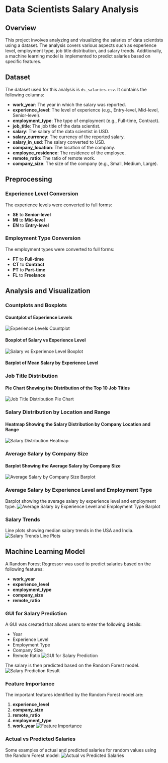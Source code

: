 # Data Scientists Salary Analysis

## Overview
This project involves analyzing and visualizing the salaries of data scientists using a dataset. The analysis covers various aspects such as experience level, employment type, job title distribution, and salary trends. Additionally, a machine learning model is implemented to predict salaries based on specific features.

## Dataset
The dataset used for this analysis is `ds_salaries.csv`. It contains the following columns:
- **work_year**: The year in which the salary was reported.
- **experience_level**: The level of experience (e.g., Entry-level, Mid-level, Senior-level).
- **employment_type**: The type of employment (e.g., Full-time, Contract).
- **job_title**: The job title of the data scientist.
- **salary**: The salary of the data scientist in USD.
- **salary_currency**: The currency of the reported salary.
- **salary_in_usd**: The salary converted to USD.
- **company_location**: The location of the company.
- **employee_residence**: The residence of the employee.
- **remote_ratio**: The ratio of remote work.
- **company_size**: The size of the company (e.g., Small, Medium, Large).

## Preprocessing
### Experience Level Conversion
The experience levels were converted to full forms:
- **SE** to **Senior-level**
- **MI** to **Mid-level**
- **EN** to **Entry-level**

### Employment Type Conversion
The employment types were converted to full forms:
- **FT** to **Full-time**
- **CT** to **Contract**
- **PT** to **Part-time**
- **FL** to **Freelance**

## Analysis and Visualization
### Countplots and Boxplots
#### Countplot of Experience Levels
![Experience Levels Countplot](https://github.com/Divyam-Padole/Data-Scientist-Salary-Prediction/assets/104207473/6666ee3d-033a-44bc-b2ae-5edd82bcb0bb)

#### Boxplot of Salary vs Experience Level
![Salary vs Experience Level Boxplot](https://github.com/Divyam-Padole/Data-Scientist-Salary-Prediction/assets/104207473/ab2a6fa5-21d3-4119-831f-8dd714711e51)

#### Barplot of Mean Salary by Experience Level

### Job Title Distribution
#### Pie Chart Showing the Distribution of the Top 10 Job Titles
![Job Title Distribution Pie Chart](https://github.com/Divyam-Padole/Data-Scientist-Salary-Prediction/assets/104207473/3ea53f8d-8897-48c6-bb6d-bb0d87ae9b82)

### Salary Distribution by Location and Range
#### Heatmap Showing the Salary Distribution by Company Location and Range
![Salary Distribution Heatmap](https://github.com/Divyam-Padole/Data-Scientist-Salary-Prediction/assets/104207473/b0b05e95-f702-4b1d-a967-e2ee2b81c292)

### Average Salary by Company Size
#### Barplot Showing the Average Salary by Company Size
![Average Salary by Company Size Barplot](https://github.com/Divyam-Padole/Data-Scientist-Salary-Prediction/assets/104207473/3cd3a90e-45da-4a25-983d-715ecd84e24a)

### Average Salary by Experience Level and Employment Type
Barplot showing the average salary by experience level and employment type.
![Average Salary by Experience Level and Employment Type Barplot](https://github.com/Divyam-Padole/Data-Scientist-Salary-Prediction/assets/104207473/8d93c40a-cf04-4981-a9b4-14b0f6f931e6)

### Salary Trends
Line plots showing median salary trends in the USA and India.
![Salary Trends Line Plots](https://github.com/Divyam-Padole/Data-Scientist-Salary-Prediction/assets/104207473/5cdeb64e-02a3-4c2c-9a6b-f998043b0032)

## Machine Learning Model
A Random Forest Regressor was used to predict salaries based on the following features:
- **work_year**
- **experience_level**
- **employment_type**
- **company_size**
- **remote_ratio**

### GUI for Salary Prediction
A GUI was created that allows users to enter the following details:
- Year
- Experience Level
- Employment Type
- Company Size
- Remote Ratio
![GUI for Salary Prediction](https://github.com/Divyam-Padole/Data-Scientist-Salary-Prediction/assets/104207473/cf4628af-00f1-4145-958f-707eec9cbc06)

The salary is then predicted based on the Random Forest model.
![Salary Prediction Result](https://github.com/Divyam-Padole/Data-Scientist-Salary-Prediction/assets/104207473/cf84b23d-560f-4fb9-94ca-55af701882c6)

### Feature Importance
The important features identified by the Random Forest model are:
1. **experience_level**
2. **company_size**
3. **remote_ratio**
4. **employment_type**
5. **work_year**
![Feature Importance](https://github.com/Divyam-Padole/Data-Scientist-Salary-Prediction/assets/104207473/94a3c67f-859c-4b56-8f4f-503ff427a4f2)

### Actual vs Predicted Salaries
Some examples of actual and predicted salaries for random values using the Random Forest model:
![Actual vs Predicted Salaries](https://github.com/Divyam-Padole/Data-Scientist-Salary-Prediction/assets/104207473/735bcce3-fa7f-48aa-802b-88c08519ff52)
